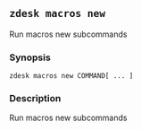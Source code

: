 ## `zdesk macros new`

Run macros new subcommands

### Synopsis

    zdesk macros new COMMAND[ ... ]

### Description

Run macros new subcommands

